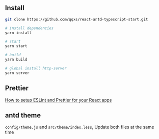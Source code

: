 ## Install

```sh
git clone https://github.com/qqxs/react-antd-typescript-start.git

# install dependencies
yarn install

# start
yarn start

# build
yarn build

# global install http-server
yarn server
```

## Prettier

[How to setup ESLint and Prettier for your React apps](https://thomlom.dev/setup-eslint-prettier-react/)

## antd theme

`config/theme.js` and `src/theme/index.less`, Update both files at the same time
